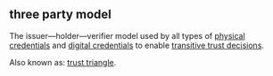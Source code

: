 ## three party model

<p class="c8"><span>The issuer—holder—verifier model used by all types of </span><span class="c2"><a class="c3" href="#h.xnlz1vfx60mn">physical credentials</a></span><span>&nbsp;and </span><span class="c2"><a class="c3" href="#h.ddna9lucn4k6">digital credentials</a></span><span>&nbsp;to enable </span><span class="c2"><a class="c3" href="#h.syc9o7x61rkm">transitive trust decisions</a></span><span class="c0">.</span></p><p class="c8"><span>Also known as: </span><span class="c2"><a class="c3" href="#h.n29niebkxky7">trust triangle</a></span><span>.</span></p>

